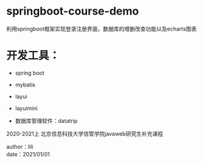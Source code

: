 # springboot-course-demo

利用springboot框架实现登录注册界面，数据库的增删改查功能以及echarts图表
# 开发工具：
- spring boot
- mybatis
- layui
- layuimini

- 数据库管理软件：datatrip


2020-2021上 北京信息科技大学信管学院javaweb研究生补充课程

author：lili    
date：2021/01/01
